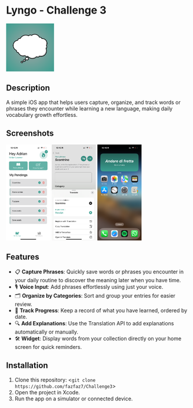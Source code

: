 # Lyngo - Challenge 3 

<img src="AppIcon.png" width="130">

## Description
A simple iOS app that helps users capture, organize, and track words or phrases they encounter while learning a new language, making daily vocabulary growth effortless. 

## Screenshots

<img src="SS1.PNG" width="120"> <img src="SS2.PNG" width="120"> <img src="SS3.PNG" width="120">

## Features
* 📋 **Capture Phrases**: Quickly save words or phrases you encounter in your daily routine to discover the meaning later when you have time.
* 🎙️ **Voice Input**: Add phrases effortlessly using just your voice.
* 🗂️ **Organize by Categories**: Sort and group your entries for easier review.
* 📖 **Track Progress**: Keep a record of what you have learned, ordered by date.
* 🔍 **Add Explanations**: Use the Translation API to add explanations automatically or manually.
* 🛠️ **Widget**: Display words from your collection directly on your home screen for quick reminders.


## Installation
1. Clone this repository: <`git clone https://github.com/fazfaz7/Challenge3`>
2. Open the project in Xcode.
3. Run the app on a simulator or connected device.
